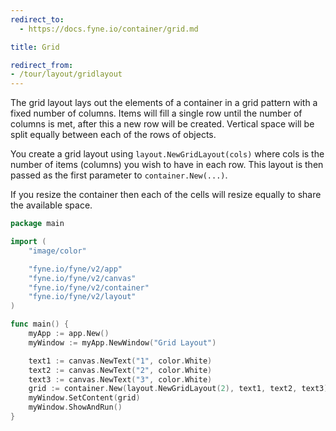 ```yaml
---
redirect_to:
  - https://docs.fyne.io/container/grid.md

title: Grid

redirect_from:
- /tour/layout/gridlayout
---
```

The grid layout lays out the elements of a container in a grid pattern
with a fixed number of columns. Items will fill a single row until the
number of columns is met, after this a new row will be created.
Vertical space will be split equally between each of the rows of objects.

You create a grid layout using `layout.NewGridLayout(cols)` where cols
is the number of items (columns) you wish to have in each row. This
layout is then passed as the first parameter to
`container.New(...)`.

If you resize the container then each of the cells will resize equally
to share the available space.

```go
package main

import (
	"image/color"

	"fyne.io/fyne/v2/app"
	"fyne.io/fyne/v2/canvas"
	"fyne.io/fyne/v2/container"
	"fyne.io/fyne/v2/layout"
)

func main() {
	myApp := app.New()
	myWindow := myApp.NewWindow("Grid Layout")

	text1 := canvas.NewText("1", color.White)
	text2 := canvas.NewText("2", color.White)
	text3 := canvas.NewText("3", color.White)
	grid := container.New(layout.NewGridLayout(2), text1, text2, text3)
	myWindow.SetContent(grid)
	myWindow.ShowAndRun()
}
```
